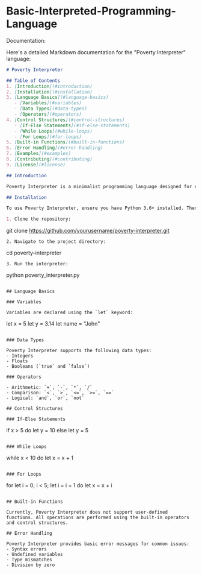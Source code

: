 # Basic-Interpreted-Programming-Language
Documentation:

Here's a detailed Markdown documentation for the "Poverty Interpreter" language:

```markdown
# Poverty Interpreter

## Table of Contents
1. [Introduction](#introduction)
2. [Installation](#installation)
3. [Language Basics](#language-basics)
   - [Variables](#variables)
   - [Data Types](#data-types)
   - [Operators](#operators)
4. [Control Structures](#control-structures)
   - [If-Else Statements](#if-else-statements)
   - [While Loops](#while-loops)
   - [For Loops](#for-loops)
5. [Built-in Functions](#built-in-functions)
6. [Error Handling](#error-handling)
7. [Examples](#examples)
8. [Contributing](#contributing)
9. [License](#license)

## Introduction

Poverty Interpreter is a minimalist programming language designed for educational purposes. It offers basic programming constructs while maintaining a simple syntax, making it ideal for beginners or for demonstrating language implementation concepts.

## Installation

To use Poverty Interpreter, ensure you have Python 3.6+ installed. Then follow these steps:

1. Clone the repository:
   ```
   git clone https://github.com/yourusername/poverty-interpreter.git
   ```
2. Navigate to the project directory:
   ```
   cd poverty-interpreter
   ```
3. Run the interpreter:
   ```
   python poverty_interpreter.py
   ```

## Language Basics

### Variables

Variables are declared using the `let` keyword:

```
let x = 5
let y = 3.14
let name = "John"
```

### Data Types

Poverty Interpreter supports the following data types:
- Integers
- Floats
- Booleans (`true` and `false`)

### Operators

- Arithmetic: `+`, `-`, `*`, `/`
- Comparison: `<`, `>`, `<=`, `>=`, `==`
- Logical: `and`, `or`, `not`

## Control Structures

### If-Else Statements

```
if x > 5 do
    let y = 10
else
    let y = 5
```

### While Loops

```
while x < 10 do
    let x = x + 1
```

### For Loops

```
for let i = 0; i < 5; let i = i + 1 do
    let x = x + i
```

## Built-in Functions

Currently, Poverty Interpreter does not support user-defined functions. All operations are performed using the built-in operators and control structures.

## Error Handling

Poverty Interpreter provides basic error messages for common issues:
- Syntax errors
- Undefined variables
- Type mismatches
- Division by zero



